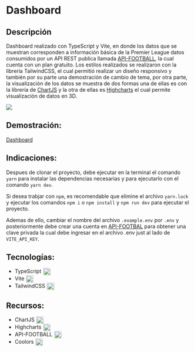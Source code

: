 # Dashboard

## Descripción
Dashboard realizado con TypeScript y Vite, en donde los datos que se muestran corresponden a información básica de la Premier League datos consumidos por un API REST publica llamada <a href="https://www.api-football.com/">API-FOOTBALL</a>, la cual cuenta con un plan gratuito. Los estilos realizados se realizaron con la librería TailwindCSS, el cual permitió realizar un diseño responsivo y también por su parte una demostración de cambio de tema, por otra parte, la visualización de los datos se muestra de dos formas una de ellas es con la librería de <a href="https://www.chartjs.org/">ChartJS</a> y la otra de ellas es <a href="https://www.highcharts.com/">Highcharts</a> el cual permite visualización de datos en 3D.

<img src="https://res.cloudinary.com/dxn0tqsnw/image/upload/v1705801169/brief/project_deafde40-e4f2-424e-a478-23d7dfca271d.gif" />

## Demostración: 
<a href="https://cheerful-gumdrop-961696.netlify.app/">Dashboard</a>

## Indicaciones:
Despues de clonar el proyecto, debe ejecutar en la terminal el comando ```yarn``` para instalar las dependencias necesarias y para ejecutarlo con el comando ```yarn dev```.

Si desea trabjar con ```npm```, es recomendable que elimine el archivo ```yarn.lock``` y ejecutar los comandos ```npm i``` o ```npm install``` y ```npm run dev``` para ejecutar el proyecto.

Ademas de ello, cambiar el nombre del archivo ```.example.env``` por ```.env``` y posteriormente debe crear una cuenta en <a href="https://www.api-football.com/">API-FOOTBAL</a> para obtener una clave privada la cual debe ingresar en el archivo .env just al lado de ```VITE_API_KEY```.


## Tecnologías: 
- <div style="display:flex;aling-items:center;gap:5px;">TypeScript <img src="https://res.cloudinary.com/dxn0tqsnw/image/upload/v1705787894/brief/technology_6dacba53-44e7-4227-89c3-7cdea367f237.png" width="20px" /></div>
- <div style="display:flex;aling-items:center;gap:5px;">Vite <img src="https://res.cloudinary.com/dxn0tqsnw/image/upload/v1704389128/brief/technology_1f12b57a-bbb4-45b1-adbf-149b95b75b84.svg" width="20px" /></div>
- <div style="display:flex;aling-items:center;gap:5px;">TailwindCSS <img src="https://res.cloudinary.com/dxn0tqsnw/image/upload/v1705788313/brief/technology_eeef066d-f69e-4884-a39c-30011d42d3b6.png" width="20px" /></div>

## Recursos: 
- <div style="display:flex;aling-items:center;gap:5px;">ChartJS <img src="https://res.cloudinary.com/dxn0tqsnw/image/upload/v1705787959/brief/resource_1648ed0a-317c-4713-aec5-6bec978d5107.png" width="20px" /></div>
- <div style="display:flex;aling-items:center;gap:5px;">Highcharts <img src="https://res.cloudinary.com/dxn0tqsnw/image/upload/v1705787971/brief/resource_86537827-c2ca-4d5f-94cc-66d197fd2605.png" width="20px" /></div>
- <div style="display:flex;aling-items:center;gap:5px;">API-FOOTBALL <img src="https://res.cloudinary.com/dxn0tqsnw/image/upload/v1705787988/brief/resource_995a976a-0398-48d9-99e9-9d458880cc7d.png" width="20px" /></div>
- <div style="display:flex;aling-items:center;gap:5px;">Coolors <img src="https://res.cloudinary.com/dxn0tqsnw/image/upload/v1704829431/brief/resource_900e5c89-74de-415e-b84b-7b77e70ee14e.png" width="20px" /></div>